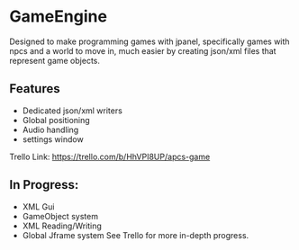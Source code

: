 # GameEngine
Designed to make programming games with jpanel, specifically games with npcs and a world to move in, much easier by creating json/xml files that represent game objects.

## Features
  - Dedicated json/xml writers
  - Global positioning
  - Audio handling
  - settings window
  
 Trello Link:
 https://trello.com/b/HhVPI8UP/apcs-game
 
 ## In Progress:
  - XML Gui
  - GameObject system
  - XML Reading/Writing
  - Global Jframe system
See Trello for more in-depth progress.
  
